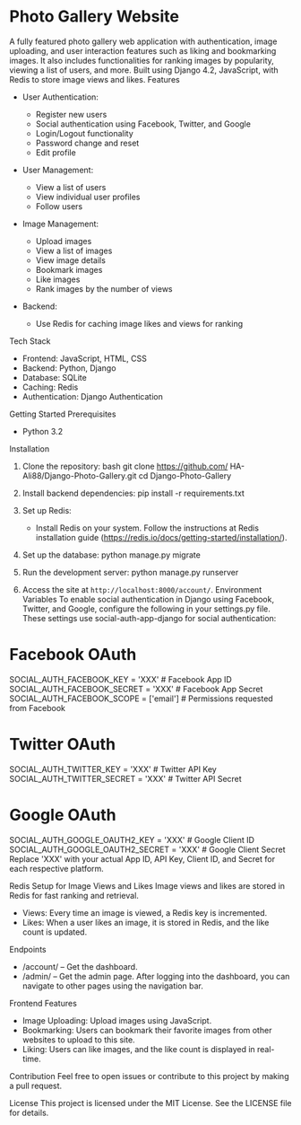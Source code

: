 # Photo Gallery Website
A fully featured photo gallery web application with authentication, image uploading, and user interaction features such as liking and bookmarking images. It also includes functionalities for ranking images by popularity, viewing a list of users, and more. Built using Django 4.2, JavaScript, with Redis to store image views and likes.
Features
- User Authentication: 
  - Register new users
  - Social authentication using Facebook, Twitter, and Google
  - Login/Logout functionality
  - Password change and reset
   - Edit profile

- User Management:
  - View a list of users
  - View individual user profiles
  - Follow users

- Image Management:
  - Upload images
  - View a list of images
  - View image details
  - Bookmark images
  - Like images
  - Rank images by the number of views

- Backend:
  - Use Redis for caching image likes and views for ranking

Tech Stack
- Frontend: JavaScript, HTML, CSS
- Backend: Python, Django 
- Database: SQLite 
- Caching: Redis
- Authentication: Django Authentication

Getting Started
Prerequisites
- Python 3.2

Installation
1. Clone the repository:
bash
   git clone https://github.com/ HA-Ali88/Django-Photo-Gallery.git
   cd Django-Photo-Gallery

2. Install backend dependencies:
   pip install -r requirements.txt

3. Set up Redis:
   - Install Redis on your system. Follow the instructions at Redis installation guide (https://redis.io/docs/getting-started/installation/).

4. Set up the database:
   python manage.py migrate

5. Run the development server:
   python manage.py runserver

6. Access the site at `http://localhost:8000/account/`.
Environment Variables
To enable social authentication in Django using Facebook, Twitter, and Google, configure the following in your settings.py file. These settings use social-auth-app-django for social authentication:
# Facebook OAuth
SOCIAL_AUTH_FACEBOOK_KEY = 'XXX'  # Facebook App ID
SOCIAL_AUTH_FACEBOOK_SECRET = 'XXX'  # Facebook App Secret
SOCIAL_AUTH_FACEBOOK_SCOPE = ['email']  # Permissions requested from Facebook
# Twitter OAuth
SOCIAL_AUTH_TWITTER_KEY = 'XXX'  # Twitter API Key
SOCIAL_AUTH_TWITTER_SECRET = 'XXX'  # Twitter API Secret
# Google OAuth
SOCIAL_AUTH_GOOGLE_OAUTH2_KEY = 'XXX'  # Google Client ID
SOCIAL_AUTH_GOOGLE_OAUTH2_SECRET = 'XXX'  # Google Client Secret
Replace 'XXX' with your actual App ID, API Key, Client ID, and Secret for each respective platform.

Redis Setup for Image Views and Likes
Image views and likes are stored in Redis for fast ranking and retrieval.
- Views: Every time an image is viewed, a Redis key is incremented.
- Likes: When a user likes an image, it is stored in Redis, and the like count is updated.

Endpoints
- /account/ – Get the dashboard. 
- /admin/ – Get the admin page.
After logging into the dashboard, you can navigate to other pages using the navigation bar.

Frontend Features
- Image Uploading: Upload images using JavaScript.
- Bookmarking: Users can bookmark their favorite images from other websites to upload to this site.
- Liking: Users can like images, and the like count is displayed in real-time.

Contribution
Feel free to open issues or contribute to this project by making a pull request. 

License
This project is licensed under the MIT License. See the LICENSE file for details.

